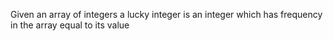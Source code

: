 Given an array of integers a lucky integer is an integer which has frequency in the array equal to its value